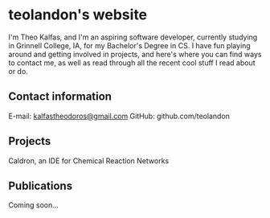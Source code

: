 # teolandon's website

I'm Theo Kalfas, and I'm an aspiring software developer, currently studying in
Grinnell College, IA, for my Bachelor's Degree in CS. I have fun playing around
and getting involved in projects, and here's where you can find ways to contact
me, as well as read through all the recent cool stuff I read about or do.

## Contact information

E-mail: kalfastheodoros@gmail.com
GitHub: github.com/teolandon

## Projects

Caldron, an IDE for Chemical Reaction Networks

## Publications

Coming soon...
